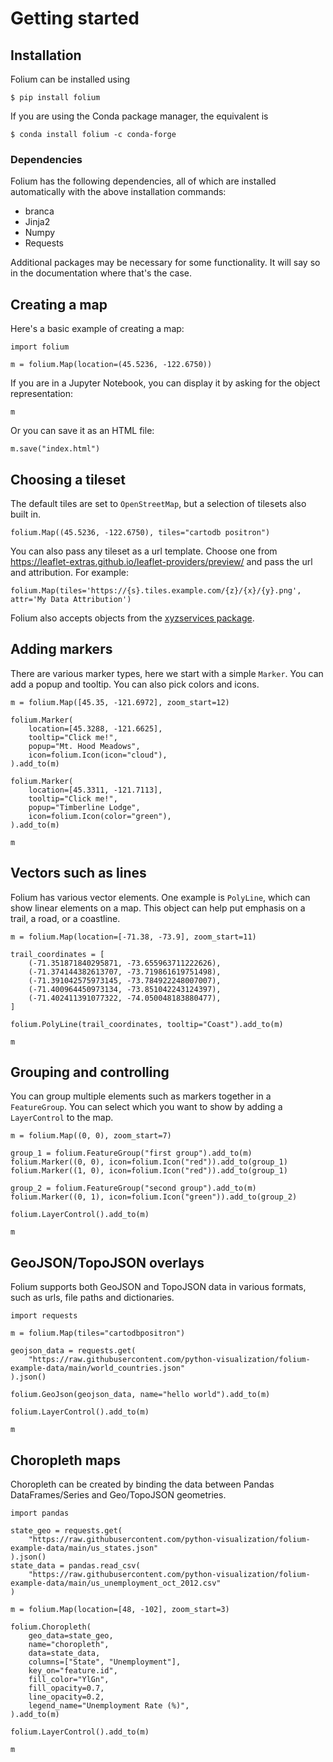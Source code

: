 Getting started
===============

Installation
------------

Folium can be installed using

```
$ pip install folium
```

If you are using the Conda package manager, the equivalent is

```
$ conda install folium -c conda-forge
```


### Dependencies

Folium has the following dependencies, all of which are installed automatically
with the above installation commands:

- branca
- Jinja2
- Numpy
- Requests

Additional packages may be necessary for some functionality. It will say so in
the documentation where that's the case.


Creating a map
---------------

Here's a basic example of creating a map:

```{code-cell} ipython3
import folium

m = folium.Map(location=(45.5236, -122.6750))
```

If you are in a Jupyter Notebook, you can display it by asking for the object representation:

```{code-cell} ipython3
m
```

Or you can save it as an HTML file:

```{code-cell} ipython3
m.save("index.html")
```


Choosing a tileset
------------------

The default tiles are set to `OpenStreetMap`, but a selection of tilesets also built in.

```{code-cell} ipython3
folium.Map((45.5236, -122.6750), tiles="cartodb positron")
```

You can also pass any tileset as a url template. Choose one from https://leaflet-extras.github.io/leaflet-providers/preview/
and pass the url and attribution. For example:

```
folium.Map(tiles='https://{s}.tiles.example.com/{z}/{x}/{y}.png', attr='My Data Attribution')
```

Folium also accepts objects from the [xyzservices package](https://github.com/geopandas/xyzservices).


Adding markers
--------------

There are various marker types, here we start with a simple `Marker`. You can add a popup and
tooltip. You can also pick colors and icons.

```{code-cell} ipython3
m = folium.Map([45.35, -121.6972], zoom_start=12)

folium.Marker(
    location=[45.3288, -121.6625],
    tooltip="Click me!",
    popup="Mt. Hood Meadows",
    icon=folium.Icon(icon="cloud"),
).add_to(m)

folium.Marker(
    location=[45.3311, -121.7113],
    tooltip="Click me!",
    popup="Timberline Lodge",
    icon=folium.Icon(color="green"),
).add_to(m)

m
```


Vectors such as lines
---------------------

Folium has various vector elements. One example is `PolyLine`, which can show linear elements on a map.
This object can help put emphasis on a trail, a road, or a coastline.

```{code-cell} ipython3
m = folium.Map(location=[-71.38, -73.9], zoom_start=11)

trail_coordinates = [
    (-71.351871840295871, -73.655963711222626),
    (-71.374144382613707, -73.719861619751498),
    (-71.391042575973145, -73.784922248007007),
    (-71.400964450973134, -73.851042243124397),
    (-71.402411391077322, -74.050048183880477),
]

folium.PolyLine(trail_coordinates, tooltip="Coast").add_to(m)

m
```


Grouping and controlling
------------------------

You can group multiple elements such as markers together in a `FeatureGroup`. You can select
which you want to show by adding a `LayerControl` to the map.

```{code-cell} ipython3
m = folium.Map((0, 0), zoom_start=7)

group_1 = folium.FeatureGroup("first group").add_to(m)
folium.Marker((0, 0), icon=folium.Icon("red")).add_to(group_1)
folium.Marker((1, 0), icon=folium.Icon("red")).add_to(group_1)

group_2 = folium.FeatureGroup("second group").add_to(m)
folium.Marker((0, 1), icon=folium.Icon("green")).add_to(group_2)

folium.LayerControl().add_to(m)

m
```


GeoJSON/TopoJSON overlays
-------------------------

Folium supports both GeoJSON and TopoJSON data in various formats, such as urls,
file paths and dictionaries.

```{code-cell} ipython3
import requests

m = folium.Map(tiles="cartodbpositron")

geojson_data = requests.get(
    "https://raw.githubusercontent.com/python-visualization/folium-example-data/main/world_countries.json"
).json()

folium.GeoJson(geojson_data, name="hello world").add_to(m)

folium.LayerControl().add_to(m)

m
```


Choropleth maps
---------------

Choropleth can be created by binding the data between Pandas DataFrames/Series and Geo/TopoJSON geometries.

```{code-cell} ipython3
import pandas

state_geo = requests.get(
    "https://raw.githubusercontent.com/python-visualization/folium-example-data/main/us_states.json"
).json()
state_data = pandas.read_csv(
    "https://raw.githubusercontent.com/python-visualization/folium-example-data/main/us_unemployment_oct_2012.csv"
)

m = folium.Map(location=[48, -102], zoom_start=3)

folium.Choropleth(
    geo_data=state_geo,
    name="choropleth",
    data=state_data,
    columns=["State", "Unemployment"],
    key_on="feature.id",
    fill_color="YlGn",
    fill_opacity=0.7,
    line_opacity=0.2,
    legend_name="Unemployment Rate (%)",
).add_to(m)

folium.LayerControl().add_to(m)

m
```
